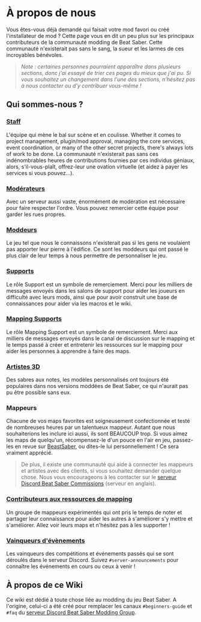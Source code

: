 # À propos de nous
Vous êtes-vous déjà demandé qui faisait votre mod favori ou créé l'installateur de mod ? Cette page vous en dit un peu plus sur les principaux contributeurs de la communauté modding de Beat Saber. Cette communauté n'existerait pas sans le sang, la sueur et les larmes de ces incroyables bénévoles.

> *Note : certaines personnes pourraient apparaître dans plusieurs sections, donc j'ai essayé de trier ces pages du mieux que j'ai pu. Si vous souhaitez un changement dans l'une des sections, n'hésitez pas à nous contacter ou d'y contribuer vous-même !*

## Qui sommes-nous ?

### [Staff](./staff.md)
L'équipe qui mène le bal sur scène et en coulisse. Whether it comes to project management, plugin/mod approval, managing the core services, event coordination, or many of the other secret projects, there's always lots of work to be done. La communauté n'existerait pas sans ces indénombrables heures de contributions fournies par ces individus géniaux, alors, s'il-vous-plaît, offrez-leur une ovation virtuelle (et aidez à payer les services si vous pouvez...).

### [Modérateurs](./moderators.md)
Avec un serveur aussi vaste, énormément de modération est nécessaire pour faire respecter l'ordre. Vous pouvez remercier cette équipe pour garder les rues propres.

### [Moddeurs](./modders.md)
Le jeu tel que nous le connaissons n'existerait pas si les gens ne voulaient pas apporter leur pierre à l'édifice. Ce sont les moddeurs qui ont passé le plus clair de leur temps à nous permettre de personnaliser le jeu.

### [Supports](./supports.md)
Le rôle Support est un symbole de remerciement. Merci pour les milliers de messages envoyés dans les salons de support pour aider les joueurs en difficulté avec leurs mods, ainsi que pour avoir construit une base de connaissances pour aider via les macros et le wiki.

### [Mapping Supports](./mapping-supports.md)
Le rôle Mapping Support est un symbole de remerciement. Merci aux milliers de messages envoyés dans le canal de discussion sur le mapping et le temps passé à créer et entretenir les ressources sur le mapping pour aider les personnes à apprendre à faire des maps.

### [Artistes 3D](./3d-artists.md)
Des sabres aux notes, les modèles personnalisés ont toujours été populaires dans nos versions moddées de Beat Saber, ce qui n'aurait pas pu être possible sans eux.

### Mappeurs
Chacune de vos maps favorites est soigneusement confectionnée et testé de nombreuses heures par un talentueux mappeur. Autant que nous souhaiterions les inclure ici aussi, ils sont BEAUCOUP trop. Si vous aimez les maps de quelqu'un, récompensez-le d'un pouce en l'air en jeu, passez-les en revue sur [BeastSaber](https://bsaber.com), ou dites-le lui personnellement ! Ce sera vraiment apprécié.

> De plus, il existe une communauté qui aide à connecter les mappeurs et artistes avec des clients, si vous souhaitez demander quelque chose. Nous vous encourageons à les contacter sur le [serveur Discord Beat Saber Commissions](https://discord.gg/4RbcH5G) (serveur en anglais).

### [Contributeurs aux ressources de mapping](/fr/mapping/mapping-credits.md)
Un groupe de mappeurs expérimentés qui ont pris le temps de noter et partager leur connaissance pour aider les autres à s'améliorer s'y mettre et s'améliorer. Allez voir leurs maps et n'hésitez pas à les supporter !

### [Vainqueurs d'évènements](./event-winner.md)
Les vainqueurs des compétitions et événements passés qui se sont déroulés dans le serveur Discord. Suivez `#server-announcements` pour connaître les événements en cours ou ceux à venir !

## À propos de ce Wiki
Ce wiki est dédié à toute chose liée au modding du jeu Beat Saber. A l'origine, celui-ci a été créé pour remplacer les canaux `#beginners-guide` et `#faq` du [serveur Discord Beat Saber Modding Group](https://discord.gg/beatsabermods).
